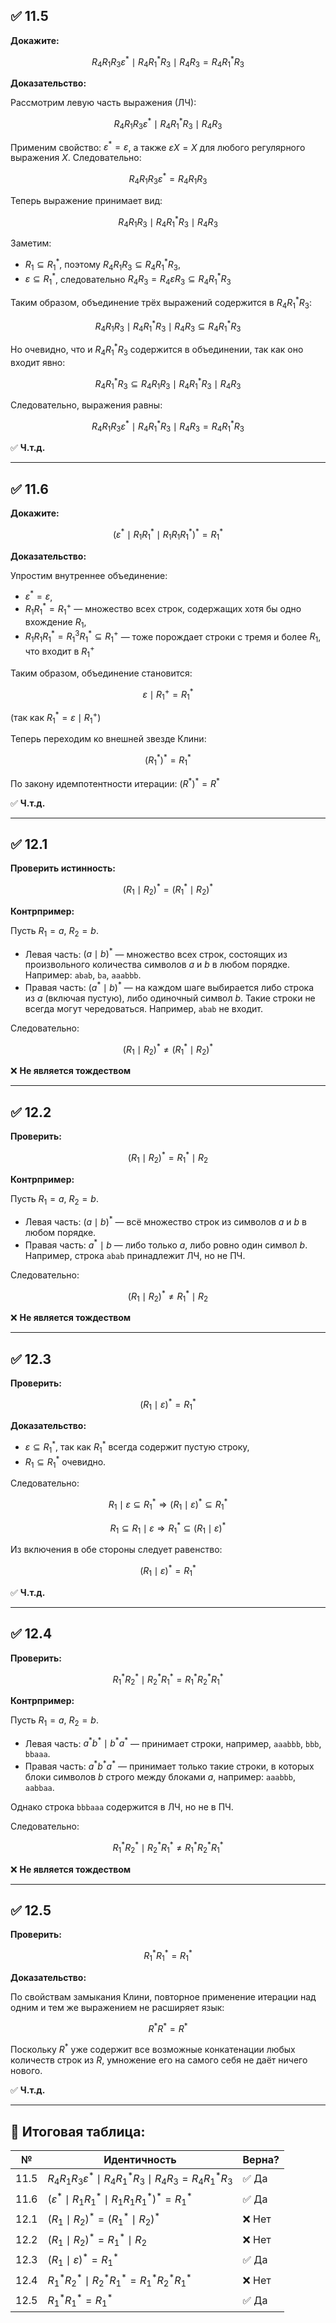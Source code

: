 ## ✅ **11.5**

**Докажите:**

$$
R_4 R_1 R_3 \varepsilon^* \mid R_4 R_1^* R_3 \mid R_4 R_3 = R_4 R_1^* R_3
$$

**Доказательство:**

Рассмотрим левую часть выражения (ЛЧ):

$$
R_4 R_1 R_3 \varepsilon^* \mid R_4 R_1^* R_3 \mid R_4 R_3
$$

Применим свойство: $\varepsilon^* = \varepsilon$, а также $\varepsilon X = X$ для любого регулярного выражения $X$. Следовательно:

$$
R_4 R_1 R_3 \varepsilon^* = R_4 R_1 R_3
$$

Теперь выражение принимает вид:

$$
R_4 R_1 R_3 \mid R_4 R_1^* R_3 \mid R_4 R_3
$$

Заметим:

* $R_1 \subseteq R_1^*$, поэтому $R_4 R_1 R_3 \subseteq R_4 R_1^* R_3$,
* $\varepsilon \subseteq R_1^*$, следовательно $R_4 R_3 = R_4 \varepsilon R_3 \subseteq R_4 R_1^* R_3$

Таким образом, объединение трёх выражений содержится в $R_4 R_1^* R_3$:

$$
R_4 R_1 R_3 \mid R_4 R_1^* R_3 \mid R_4 R_3 \subseteq R_4 R_1^* R_3
$$

Но очевидно, что и $R_4 R_1^* R_3$ содержится в объединении, так как оно входит явно:

$$
R_4 R_1^* R_3 \subseteq R_4 R_1 R_3 \mid R_4 R_1^* R_3 \mid R_4 R_3
$$

Следовательно, выражения равны:

$$
R_4 R_1 R_3 \varepsilon^* \mid R_4 R_1^* R_3 \mid R_4 R_3 = R_4 R_1^* R_3
$$

✅ **Ч.т.д.**

---

## ✅ **11.6**

**Докажите:**

$$
(\varepsilon^* \mid R_1 R_1^* \mid R_1 R_1 R_1^*)^* = R_1^*
$$

**Доказательство:**

Упростим внутреннее объединение:

* $\varepsilon^* = \varepsilon$,
* $R_1 R_1^* = R_1^+$ — множество всех строк, содержащих хотя бы одно вхождение $R_1$,
* $R_1 R_1 R_1^* = R_1^3 R_1^* \subseteq R_1^+$ — тоже порождает строки с тремя и более $R_1$, что входит в $R_1^+$

Таким образом, объединение становится:

$$
\varepsilon \mid R_1^+ = R_1^*
$$

(так как $R_1^* = \varepsilon \mid R_1^+)$

Теперь переходим ко внешней звезде Клини:

$$
(R_1^*)^* = R_1^*
$$

По закону идемпотентности итерации: $(R^*)^* = R^*$

✅ **Ч.т.д.**

---

## ✅ **12.1**

**Проверить истинность:**

$$
(R_1 \mid R_2)^* = (R_1^* \mid R_2)^*
$$

**Контрпример:**

Пусть $R_1 = a$, $R_2 = b$.

* Левая часть: $(a \mid b)^*$ — множество всех строк, состоящих из произвольного количества символов $a$ и $b$ в любом порядке. Например: `abab`, `ba`, `aaabbb`.
* Правая часть: $(a^* \mid b)^*$ — на каждом шаге выбирается либо строка из $a$ (включая пустую), либо одиночный символ $b$. Такие строки не всегда могут чередоваться. Например, `abab` не входит.

Следовательно:

$$
(R_1 \mid R_2)^* \ne (R_1^* \mid R_2)^*
$$

❌ **Не является тождеством**

---

## ✅ **12.2**

**Проверить:**

$$
(R_1 \mid R_2)^* = R_1^* \mid R_2
$$

**Контрпример:**

Пусть $R_1 = a$, $R_2 = b$.

* Левая часть: $(a \mid b)^*$ — всё множество строк из символов $a$ и $b$ в любом порядке.
* Правая часть: $a^* \mid b$ — либо только $a$, либо ровно один символ $b$. Например, строка `abab` принадлежит ЛЧ, но не ПЧ.

Следовательно:

$$
(R_1 \mid R_2)^* \ne R_1^* \mid R_2
$$

❌ **Не является тождеством**

---

## ✅ **12.3**

**Проверить:**

$$
(R_1 \mid \varepsilon)^* = R_1^*
$$

**Доказательство:**

* $\varepsilon \subseteq R_1^*$, так как $R_1^*$ всегда содержит пустую строку,
* $R_1 \subseteq R_1^*$ очевидно.

Следовательно:

$$
R_1 \mid \varepsilon \subseteq R_1^* \Rightarrow (R_1 \mid \varepsilon)^* \subseteq R_1^*
$$

$$
R_1 \subseteq R_1 \mid \varepsilon \Rightarrow R_1^* \subseteq (R_1 \mid \varepsilon)^*
$$

Из включения в обе стороны следует равенство:

$$
(R_1 \mid \varepsilon)^* = R_1^*
$$

✅ **Ч.т.д.**

---

## ✅ **12.4**

**Проверить:**

$$
R_1^* R_2^* \mid R_2^* R_1^* = R_1^* R_2^* R_1^*
$$

**Контрпример:**

Пусть $R_1 = a$, $R_2 = b$.

* Левая часть: $a^* b^* \mid b^* a^*$ — принимает строки, например, `aaabbb`, `bbb`, `bbaaa`.
* Правая часть: $a^* b^* a^*$ — принимает только такие строки, в которых блоки символов $b$ строго между блоками $a$, например: `aaabbb`, `aabbaa`.

Однако строка `bbbaaa` содержится в ЛЧ, но не в ПЧ.

Следовательно:

$$
R_1^* R_2^* \mid R_2^* R_1^* \ne R_1^* R_2^* R_1^*
$$

❌ **Не является тождеством**

---

## ✅ **12.5**

**Проверить:**

$$
R_1^* R_1^* = R_1^*
$$

**Доказательство:**

По свойствам замыкания Клини, повторное применение итерации над одним и тем же выражением не расширяет язык:

$$
R^* R^* = R^*
$$

Поскольку $R^*$ уже содержит все возможные конкатенации любых количеств строк из $R$, умножение его на самого себя не даёт ничего нового.

✅ **Ч.т.д.**

---

## 📘 Итоговая таблица:

| №    | Идентичность                                                                | Верна? |
| ---- | --------------------------------------------------------------------------- | ------ |
| 11.5 | $R_4 R_1 R_3 \varepsilon^* \mid R_4 R_1^* R_3 \mid R_4 R_3 = R_4 R_1^* R_3$ | ✅ Да   |
| 11.6 | $(\varepsilon^* \mid R_1 R_1^* \mid R_1 R_1 R_1^*)^* = R_1^*$               | ✅ Да   |
| 12.1 | $(R_1 \mid R_2)^* = (R_1^* \mid R_2)^*$                                     | ❌ Нет  |
| 12.2 | $(R_1 \mid R_2)^* = R_1^* \mid R_2$                                         | ❌ Нет  |
| 12.3 | $(R_1 \mid \varepsilon)^* = R_1^*$                                          | ✅ Да   |
| 12.4 | $R_1^* R_2^* \mid R_2^* R_1^* = R_1^* R_2^* R_1^*$                          | ❌ Нет  |
| 12.5 | $R_1^* R_1^* = R_1^*$                                                       | ✅ Да   |
